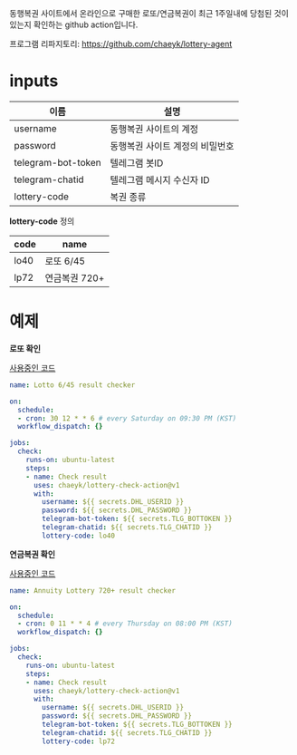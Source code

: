 동행복권 사이트에서 온라인으로 구매한 로또/연금복권이 최근 1주일내에 당첨된 것이 있는지 확인하는 github action입니다.

프로그램 리파지토리: <https://github.com/chaeyk/lottery-agent>

# inputs

| 이름 | 설명 |
| --- | --- |
| username | 동행복권 사이트의 계정  |
| password | 동행복권 사이트 계정의 비밀번호 |
| telegram-bot-token | 텔레그램 봇ID |
| telegram-chatid | 텔레그램 메시지 수신자 ID |
| lottery-code | 복권 종류 |

**lottery-code** 정의

| code | name|
| --- | --- |
| lo40 | 로또 6/45 |
| lp72 | 연금복권 720+ |


# 예제

**로또 확인**

[사용중인 코드](https://github.com/chaeyk/lottery-agent/blob/main/.github/workflows/lottery_check_lo40.yml)
  
```yaml
name: Lotto 6/45 result checker

on:
  schedule:
  - cron: 30 12 * * 6 # every Saturday on 09:30 PM (KST)
  workflow_dispatch: {}

jobs:
  check:
    runs-on: ubuntu-latest
    steps:
    - name: Check result
      uses: chaeyk/lottery-check-action@v1
      with:
        username: ${{ secrets.DHL_USERID }}
        password: ${{ secrets.DHL_PASSWORD }}
        telegram-bot-token: ${{ secrets.TLG_BOTTOKEN }}
        telegram-chatid: ${{ secrets.TLG_CHATID }}
        lottery-code: lo40
```

**연금복권 확인**

[사용중인 코드](https://github.com/chaeyk/lottery-agent/blob/main/.github/workflows/lottery_check_lp72.yml)
```yaml
name: Annuity Lottery 720+ result checker

on:
  schedule:
  - cron: 0 11 * * 4 # every Thursday on 08:00 PM (KST)
  workflow_dispatch: {}

jobs:
  check:
    runs-on: ubuntu-latest
    steps:
    - name: Check result
      uses: chaeyk/lottery-check-action@v1
      with:
        username: ${{ secrets.DHL_USERID }}
        password: ${{ secrets.DHL_PASSWORD }}
        telegram-bot-token: ${{ secrets.TLG_BOTTOKEN }}
        telegram-chatid: ${{ secrets.TLG_CHATID }}
        lottery-code: lp72
```
